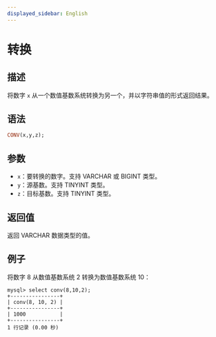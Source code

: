 ```yaml
---
displayed_sidebar: English
---
```


# 转换

## 描述

将数字 `x` 从一个数值基数系统转换为另一个，并以字符串值的形式返回结果。

## 语法

```Haskell
CONV(x,y,z);
```

## 参数

- `x`：要转换的数字。支持 VARCHAR 或 BIGINT 类型。
- `y`：源基数。支持 TINYINT 类型。
- `z`：目标基数。支持 TINYINT 类型。

## 返回值

返回 VARCHAR 数据类型的值。

## 例子

将数字 8 从数值基数系统 2 转换为数值基数系统 10：

```Plain
mysql> select conv(8,10,2);
+----------------+
| conv(8, 10, 2) |
+----------------+
| 1000           |
+----------------+
1 行记录 (0.00 秒)